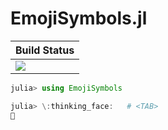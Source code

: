 # EmojiSymbols.jl

|  **Build Status**                |
|:---------------------------------|
|  [![][actions-img]][actions-url] |

```julia
julia> using EmojiSymbols

julia> \:thinking_face:   # <TAB>
🤔
```


[actions-img]: https://github.com/wookay/EmojiSymbols.jl/workflows/CI/badge.svg
[actions-url]: https://github.com/wookay/EmojiSymbols.jl/actions
